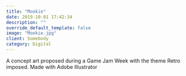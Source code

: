 ```yaml
---
title: "Mookie"
date: 2019-10-01 17:42:34
description: ""
override_default_template: false
image: "Mookie.jpg"
client: Somebody
category: Digital
---
```


A concept art proposed during a Game Jam Week with the theme Retro imposed. Made with Adobe Illustrator
